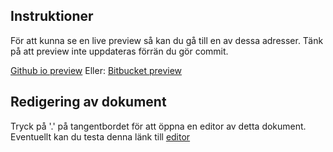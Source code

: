 ## Instruktioner

För att kunna se en live preview så kan du gå till en av dessa adresser. Tänk på att preview inte uppdateras förrän du gör commit.

[Github io preview](https://daslaller.github.io/Produkt_etikett/)
Eller:
[Bitbucket preview](https://htmlpreview.github.io/?https://github.com/daslaller/Produkt_etikett/blob/main/site.md)

## Redigering av dokument
Tryck på '.' på tangentbordet för att öppna en editor av detta dokument.
Eventuellt kan du testa denna länk till [editor](https://github.dev/daslaller/Produkt_etikett/blob/main/site.md)
